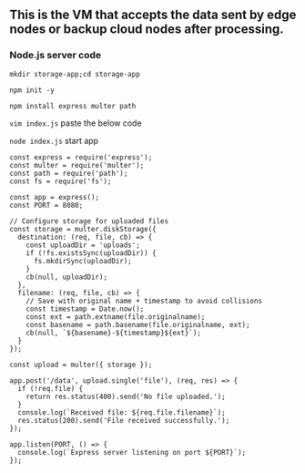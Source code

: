 ## This is the VM that accepts the data sent by edge nodes or backup cloud nodes after processing.

### Node.js server code
`mkdir storage-app;cd storage-app`

`npm init -y`

`npm install express multer path `

`vim index.js` paste the below code

`node index.js` start app

```
const express = require('express');
const multer = require('multer');
const path = require('path');
const fs = require('fs');

const app = express();
const PORT = 8080;

// Configure storage for uploaded files
const storage = multer.diskStorage({
  destination: (req, file, cb) => {
    const uploadDir = 'uploads';
    if (!fs.existsSync(uploadDir)) {
      fs.mkdirSync(uploadDir);
    }
    cb(null, uploadDir);
  },
  filename: (req, file, cb) => {
    // Save with original name + timestamp to avoid collisions
    const timestamp = Date.now();
    const ext = path.extname(file.originalname);
    const basename = path.basename(file.originalname, ext);
    cb(null, `${basename}-${timestamp}${ext}`);
  }
});

const upload = multer({ storage });

app.post('/data', upload.single('file'), (req, res) => {
  if (!req.file) {
    return res.status(400).send('No file uploaded.');
  }
  console.log(`Received file: ${req.file.filename}`);
  res.status(200).send('File received successfully.');
});

app.listen(PORT, () => {
  console.log(`Express server listening on port ${PORT}`);
});
```

